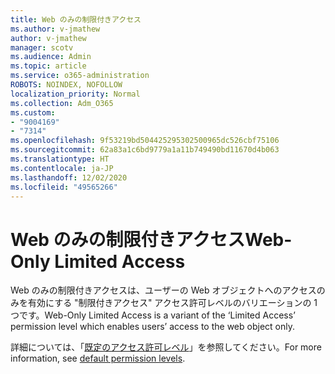 ```yaml
---
title: Web のみの制限付きアクセス
ms.author: v-jmathew
author: v-jmathew
manager: scotv
ms.audience: Admin
ms.topic: article
ms.service: o365-administration
ROBOTS: NOINDEX, NOFOLLOW
localization_priority: Normal
ms.collection: Adm_O365
ms.custom:
- "9004169"
- "7314"
ms.openlocfilehash: 9f53219bd504425295302500965dc526cbf75106
ms.sourcegitcommit: 62a83a1c6bd9779a1a11b749490bd11670d4b063
ms.translationtype: HT
ms.contentlocale: ja-JP
ms.lasthandoff: 12/02/2020
ms.locfileid: "49565266"
---
```

# <a name="web-only-limited-access"></a><span data-ttu-id="a3510-102">Web のみの制限付きアクセス</span><span class="sxs-lookup"><span data-stu-id="a3510-102">Web-Only Limited Access</span></span>

<span data-ttu-id="a3510-103">Web のみの制限付きアクセスは、ユーザーの Web オブジェクトへのアクセスのみを有効にする "制限付きアクセス" アクセス許可レベルのバリエーションの 1 つです。</span><span class="sxs-lookup"><span data-stu-id="a3510-103">Web-Only Limited Access is a variant of the ‘Limited Access’ permission level which enables users’ access to the web object only.</span></span>

<span data-ttu-id="a3510-104">詳細については、「[既定のアクセス許可レベル](https://docs.microsoft.com/sharepoint/understanding-permission-levels#default-permission-levels)」を参照してください。</span><span class="sxs-lookup"><span data-stu-id="a3510-104">For more information, see [default permission levels](https://docs.microsoft.com/sharepoint/understanding-permission-levels#default-permission-levels).</span></span>
